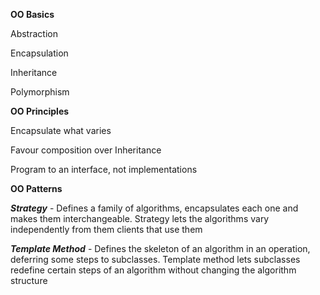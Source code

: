 **OO Basics**

  Abstraction
  
  Encapsulation
  
  Inheritance
  
  Polymorphism
  

**OO Principles**

  Encapsulate what varies
  
  Favour composition over Inheritance
  
  Program to an interface, not implementations
  

**OO Patterns**

  _**Strategy**_ - Defines a family of algorithms, encapsulates each one and makes them
    interchangeable. Strategy lets the algorithms vary independently from them
    clients that use them
    
  _**Template Method**_ - Defines the skeleton of an algorithm in an operation, deferring some steps
    to subclasses. Template method lets subclasses redefine certain steps of an algorithm 
    without changing the algorithm structure
    
  
